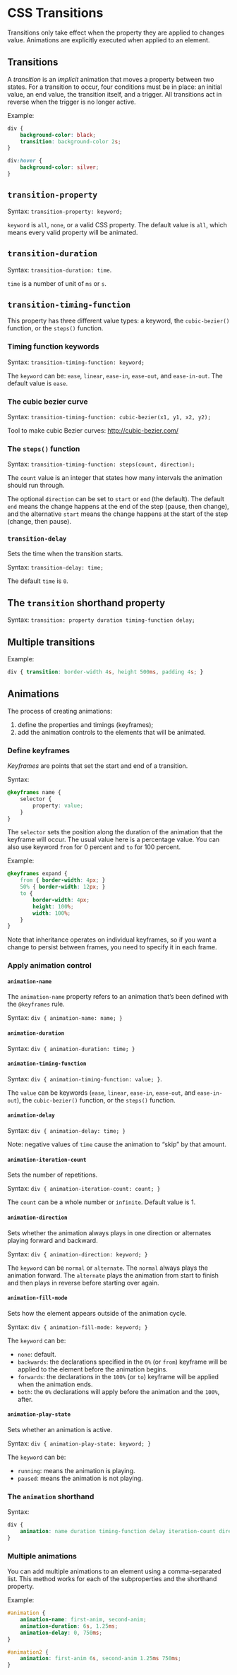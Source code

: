 # CSS Transitions

Transitions only take effect when the property they are applied to changes value. Animations are explicitly executed when applied to an element.

## Transitions

A *transition* is an *implicit* animation that moves a property between two states. For a transition to occur, four conditions must be in place: an initial value, an end value, the transition itself, and a trigger. All transitions act in reverse when the trigger is no longer active.

Example:

```css
div {
    background-color: black;
    transition: background-color 2s;
}

div:hover { 
	background-color: silver; 
}
```

## `transition-property`

Syntax: `transition-property: keyword;`

`keyword` is `all`, `none`, or a valid CSS property. The default value is `all`, which means every valid property will be animated.

## `transition-duration`

Syntax: `transition-duration: time`. 

`time` is a number of unit of `ms` or `s`.

## `transition-timing-function`

This property has three different value types: a keyword, the `cubic-bezier()` function, or the `steps()` function.

### Timing function keywords

Syntax: `transition-timing-function: keyword;`

The `keyword` can be: `ease`, `linear`, `ease-in`, `ease-out`, and `ease-in-out`. The default value is `ease`.

### The cubic bezier curve

Syntax: `transition-timing-function: cubic-bezier(x1, y1, x2, y2);`

Tool to make cubic Bezier curves: http://cubic-bezier.com/

### The `steps()` function

Syntax: `transition-timing-function: steps(count, direction);`

The `count` value is an integer that states how many intervals the animation should run through.

The optional `direction` can be set to `start` or `end` (the default). The default `end` means the change happens at the end of the step (pause, then change), and the alternative `start` means the change happens at the start of the step (change, then pause).

### `transition-delay`

Sets the time when the transition starts. 

Syntax: `transition-delay: time;`

The default `time` is `0`. 

## The `transition` shorthand property

Syntax: `transition: property duration timing-function delay;`

## Multiple transitions

Example:

```css
div { transition: border-width 4s, height 500ms, padding 4s; }
```

## Animations

The process of creating animations:

1. define the properties and timings (keyframes);
2. add the animation controls to the elements that will be animated.

### Define keyframes

*Keyframes* are points that set the start and end of a transition.

Syntax:

```css
@keyframes name {
	selector {
		property: value;
	}
}
```

The `selector` sets the position along the duration of the animation that the keyframe will occur. The usual value here is a percentage value. You can also use keyword `from` for 0 percent and `to` for 100 percent.

Example:

```css
@keyframes expand {
	from { border-width: 4px; }
	50% { border-width: 12px; }
	to {
		border-width: 4px;
		height: 100%;
		width: 100%;
	}
}
```

Note that inheritance operates on individual keyframes, so if you want a change to persist between frames, you need to specify it in each frame.

### Apply animation control

#### `animation-name`

The `animation-name` property refers to an animation that’s been defined with the `@keyframes` rule.

Syntax: `div { animation-name: name; }`

#### `animation-duration`

Syntax: `div { animation-duration: time; }`

#### `animation-timing-function`

Syntax: `div { animation-timing-function: value; }`. 

The `value` can be keywords (`ease`, `linear`, `ease-in`, `ease-out`, and `ease-in-out`), the `cubic-bezier()` function, or the `steps()` function.

#### `animation-delay`

Syntax: `div { animation-delay: time; }`

Note: negative values of `time` cause the animation to “skip” by that amount.

#### `animation-iteration-count`

Sets the number of repetitions.

Syntax: `div { animation-iteration-count: count; }`

The `count` can be a whole number or `infinite`. Default value is 1.

#### `animation-direction`

Sets whether the animation always plays in one direction or alternates playing forward and backward.

Syntax: `div { animation-direction: keyword; }`

The `keyword` can be `normal` or `alternate`. The `normal` always plays the animation forward. The `alternate` plays the animation from start to finish and then plays in reverse before starting over again.

#### `animation-fill-mode`

Sets how the element appears outside of the animation cycle.

Syntax: `div { animation-fill-mode: keyword; }`

The `keyword` can be:

- `none`: default.
- `backwards`: the declarations specified in the `0%` (or `from`) keyframe will be applied to the element before the animation begins.
- `forwards`: the declarations in the `100%` (or `to`) keyframe will be applied when the animation ends.
- `both`: the `0%` declarations will apply before the animation and the `100%`, after.

#### `animation-play-state`

Sets whether an animation is active.

Syntax: `div { animation-play-state: keyword; }`

The `keyword` can be:

- `running`: means the animation is playing.
- `paused`: means the animation is not playing.

### The `animation` shorthand

Syntax:

```css
div {
	animation: name duration timing-function delay iteration-count direction fill-mode play-state;
}
```

### Multiple animations

You can add multiple animations to an element using a comma-separated list. This method works for each of the subproperties and the shorthand property.

Example:

```css
#animation {
	animation-name: first-anim, second-anim; 
	animation-duration: 6s, 1.25ms; 
	animation-delay: 0, 750ms;
}

#animation2 {
	animation: first-anim 6s, second-anim 1.25ms 750ms;
}
```